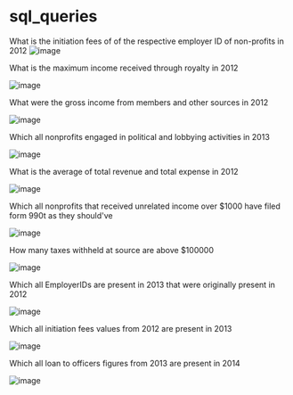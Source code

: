 # sql_queries
What is the initiation fees of of the respective employer ID of non-profits in 2012
![image](https://user-images.githubusercontent.com/100994437/156889702-61645afb-d779-4b89-8078-29324c3d71ba.png)

What is the maximum income received through royalty in 2012

![image](https://user-images.githubusercontent.com/100994437/156889726-719b7c71-76a9-4bb4-893b-328afd7d5336.png)

What were the gross income from members and other sources in 2012

![image](https://user-images.githubusercontent.com/100994437/156889860-29503ace-1c06-4ead-b4b8-8fdd61f37f82.png)

Which all nonprofits engaged in political and lobbying activities in 2013

![image](https://user-images.githubusercontent.com/100994437/156889887-10355da9-6961-4cbb-9e10-c0a01bc6057e.png)

What is the average of total revenue and total expense in 2012

![image](https://user-images.githubusercontent.com/100994437/156889914-a10d01db-7d59-44cc-8810-de7b16d9fd09.png)

Which all nonprofits that received unrelated income over $1000 have filed form 990t as they should've

![image](https://user-images.githubusercontent.com/100994437/156889935-ced4882b-4792-48f0-a353-3b5da27376ed.png)

How many taxes withheld at source are above $100000

![image](https://user-images.githubusercontent.com/100994437/156889965-34e39526-e1e2-4a0c-af09-b77798b22995.png)

Which all EmployerIDs are present in 2013 that were originally present in 2012

![image](https://user-images.githubusercontent.com/100994437/156889985-79145a6a-da24-4eee-8424-27cb5ca7ee74.png)

Which all initiation fees values from 2012 are present in 2013

![image](https://user-images.githubusercontent.com/100994437/156889994-318752dd-b9dc-4e2f-9a35-b300ca9069b2.png)

Which all loan to officers figures from 2013 are present in 2014

![image](https://user-images.githubusercontent.com/100994437/156889999-8978d8f6-9be3-46af-be7f-f78cb4eac938.png)
